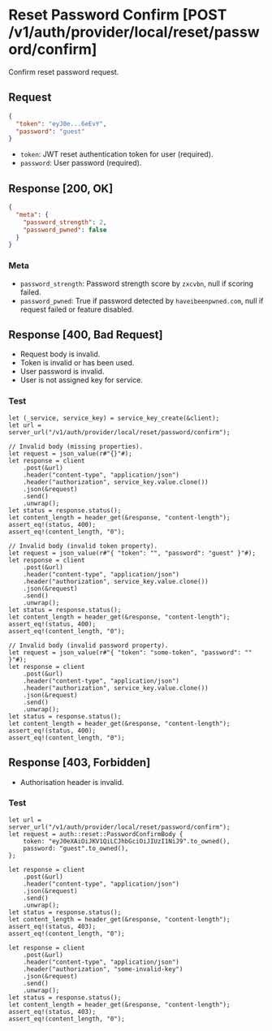 # Reset Password Confirm [POST /v1/auth/provider/local/reset/password/confirm]

Confirm reset password request.

## Request

```json
{
  "token": "eyJ0e...6eEvY",
  "password": "guest"
}
```

- `token`: JWT reset authentication token for user (required).
- `password`: User password (required).

## Response [200, OK]

```json
{
  "meta": {
    "password_strength": 2,
    "password_pwned": false
  }
}
```

### Meta

- `password_strength`: Password strength score by `zxcvbn`, null if scoring failed.
- `password_pwned`: True if password detected by `haveibeenpwned.com`, null if request failed or feature disabled.

## Response [400, Bad Request]

- Request body is invalid.
- Token is invalid or has been used.
- User password is invalid.
- User is not assigned key for service.

### Test

```rust,skt-password-confirm-bad-request
let (_service, service_key) = service_key_create(&client);
let url = server_url("/v1/auth/provider/local/reset/password/confirm");

// Invalid body (missing properties).
let request = json_value(r#"{}"#);
let response = client
    .post(&url)
    .header("content-type", "application/json")
    .header("authorization", service_key.value.clone())
    .json(&request)
    .send()
    .unwrap();
let status = response.status();
let content_length = header_get(&response, "content-length");
assert_eq!(status, 400);
assert_eq!(content_length, "0");

// Invalid body (invalid token property).
let request = json_value(r#"{ "token": "", "password": "guest" }"#);
let response = client
    .post(&url)
    .header("content-type", "application/json")
    .header("authorization", service_key.value.clone())
    .json(&request)
    .send()
    .unwrap();
let status = response.status();
let content_length = header_get(&response, "content-length");
assert_eq!(status, 400);
assert_eq!(content_length, "0");

// Invalid body (invalid password property).
let request = json_value(r#"{ "token": "some-token", "password": "" }"#);
let response = client
    .post(&url)
    .header("content-type", "application/json")
    .header("authorization", service_key.value.clone())
    .json(&request)
    .send()
    .unwrap();
let status = response.status();
let content_length = header_get(&response, "content-length");
assert_eq!(status, 400);
assert_eq!(content_length, "0");
```

## Response [403, Forbidden]

- Authorisation header is invalid.

### Test

```rust,skt-password-confirm-forbidden
let url = server_url("/v1/auth/provider/local/reset/password/confirm");
let request = auth::reset::PasswordConfirmBody {
    token: "eyJ0eXAiOiJKV1QiLCJhbGciOiJIUzI1NiJ9".to_owned(),
    password: "guest".to_owned(),
};

let response = client
    .post(&url)
    .header("content-type", "application/json")
    .json(&request)
    .send()
    .unwrap();
let status = response.status();
let content_length = header_get(&response, "content-length");
assert_eq!(status, 403);
assert_eq!(content_length, "0");

let response = client
    .post(&url)
    .header("content-type", "application/json")
    .header("authorization", "some-invalid-key")
    .json(&request)
    .send()
    .unwrap();
let status = response.status();
let content_length = header_get(&response, "content-length");
assert_eq!(status, 403);
assert_eq!(content_length, "0");
```
